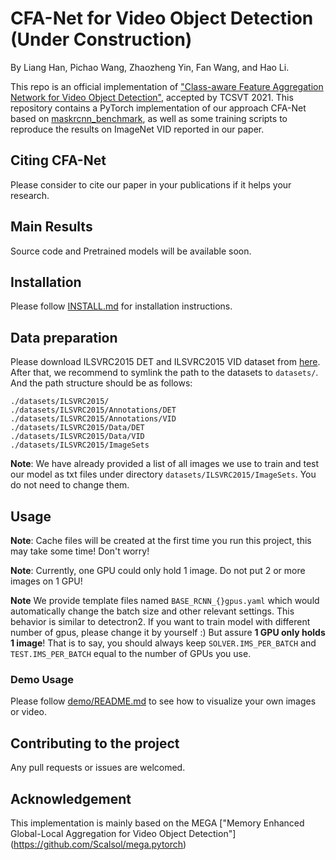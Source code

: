 # CFA-Net for Video Object Detection (Under Construction)

By Liang Han, Pichao Wang, Zhaozheng Yin, Fan Wang, and Hao Li.

This repo is an official implementation of ["Class-aware Feature Aggregation Network for Video Object Detection"](https://www.researchgate.net/publication/352523251_Class-aware_Feature_Aggregation_Network_for_Video_Object_Detection), accepted by TCSVT 2021. This repository contains a PyTorch implementation of our approach CFA-Net based on [maskrcnn_benchmark](https://github.com/facebookresearch/maskrcnn-benchmark), as well as some training scripts to reproduce the results on ImageNet VID reported in our paper. 

## Citing CFA-Net
Please consider to cite our paper in your publications if it helps your research.


## Main Results

Source code and Pretrained models will be available soon.

## Installation

Please follow [INSTALL.md](INSTALL.md) for installation instructions.

## Data preparation

Please download ILSVRC2015 DET and ILSVRC2015 VID dataset from [here](http://image-net.org/challenges/LSVRC/2015/downloads). After that, we recommend to symlink the path to the datasets to `datasets/`. And the path structure should be as follows:

    ./datasets/ILSVRC2015/
    ./datasets/ILSVRC2015/Annotations/DET
    ./datasets/ILSVRC2015/Annotations/VID
    ./datasets/ILSVRC2015/Data/DET
    ./datasets/ILSVRC2015/Data/VID
    ./datasets/ILSVRC2015/ImageSets
    
**Note**: We have already provided a list of all images we use to train and test our model as txt files under directory `datasets/ILSVRC2015/ImageSets`. You do not need to change them.

## Usage

**Note**: Cache files will be created at the first time you run this project, this may take some time! Don't worry!

**Note**: Currently, one GPU could only hold 1 image. Do not put 2 or more images on 1 GPU!

**Note** We provide template files named `BASE_RCNN_{}gpus.yaml` which would automatically change the batch size and other relevant settings. This behavior is similar to detectron2. If you want to train model with different number of gpus, please change it by yourself :) But assure **1 GPU only holds 1 image**! That is to say, you should always keep `SOLVER.IMS_PER_BATCH` and `TEST.IMS_PER_BATCH` equal to the number of GPUs you use.


### Demo Usage
Please follow [demo/README.md](demo/README.md) to see how to visualize your own images or video.


## Contributing to the project
Any pull requests or issues are welcomed.

## Acknowledgement
This implementation is mainly based on the MEGA ["Memory Enhanced Global-Local Aggregation for Video Object Detection"] (https://github.com/Scalsol/mega.pytorch)